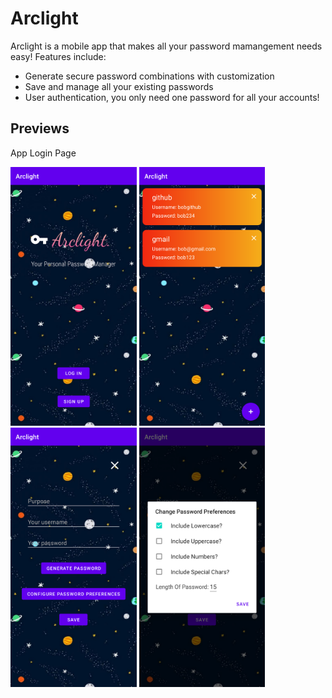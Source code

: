 # Arclight

Arclight is a mobile app that makes all your password mamangement needs easy! Features include:
* Generate secure password combinations with customization
* Save and manage all your existing passwords
* User authentication, you only need one password for all your accounts!

## Previews

App Login Page

<img src=https://github.com/Kiwiegg/Arclight/blob/main/screenshots/Screenshot_1620324021.png width="40%">

<img src=https://github.com/Kiwiegg/Arclight/blob/main/screenshots/Screenshot_1620325033.png width="40%">

<img src=https://github.com/Kiwiegg/Arclight/blob/main/screenshots/Screenshot_1620325042.png width="40%">

<img src=https://github.com/Kiwiegg/Arclight/blob/main/screenshots/Screenshot_1620325046.png width="40%">

